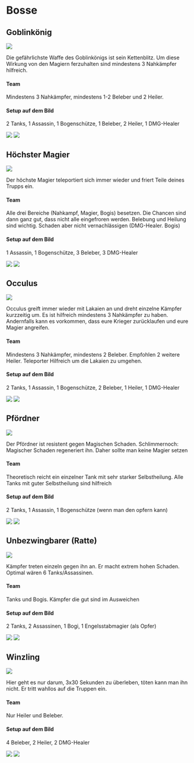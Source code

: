 # Bosse

## Goblinkönig
![](https://github.com/XOfSpades/hc/blob/setup_dungeon_guide/images/dungeon/goblinkoenig.jpg)

Die gefährlichste Waffe des Goblinkönigs ist sein Kettenblitz. Um diese Wirkung von den Magiern ferzuhalten sind mindestens 3 Nahkämpfer hilfreich.

#### Team
Mindestens 3 Nahkämpfer, mindestens 1-2 Beleber und 2 Heiler.

#### Setup auf dem Bild
2 Tanks, 1 Assassin, 1 Bogenschütze, 1 Beleber, 2 Heiler, 1 DMG-Healer

![](https://github.com/XOfSpades/hc/blob/setup_dungeon_guide/images/dungeon/goblinkoenig_setup.jpg)
![](https://github.com/XOfSpades/hc/blob/setup_dungeon_guide/images/dungeon/goblinkoenig_kampf.jpg)

## Höchster Magier
![](https://github.com/XOfSpades/hc/blob/setup_dungeon_guide/images/dungeon/hoechster_magier.jpg)

Der höchste Magier teleportiert sich immer wieder und friert Teile deines Trupps ein.

#### Team
Alle drei Bereiche (Nahkampf, Magier, Bogis) besetzen. Die Chancen sind dann ganz gut, dass nicht alle eingefroren werden. Belebung und Heilung sind wichtig. Schaden aber nicht vernachlässigen (DMG-Healer. Bogis)

#### Setup auf dem Bild
1 Assassin, 1 Bogenschütze, 3 Beleber, 3 DMG-Healer

![](https://github.com/XOfSpades/hc/blob/setup_dungeon_guide/images/dungeon/hoechster_magier_setup.jpg)
![](https://github.com/XOfSpades/hc/blob/setup_dungeon_guide/images/dungeon/hoechster_magier_kampf.jpg)

## Occulus
![](https://github.com/XOfSpades/hc/blob/setup_dungeon_guide/images/dungeon/occulus.jpg)

Occulus greift immer wieder mit Lakaien an und dreht einzelne Kämpfer kurzzeitig um. Es ist hilfreich mindestens 3 Nahkämpfer zu haben. Andernfalls kann es vorkommen, dass eure Krieger zurücklaufen und eure Magier angreifen.

#### Team
Mindestens 3 Nahkämpfer, mindestens 2 Beleber. Empfohlen 2 weitere Heiler. Teleporter Hilfreich um die Lakaien zu umgehen.

#### Setup auf dem Bild
2 Tanks, 1 Assassin, 1 Bogenschütze, 2 Beleber, 1 Heiler, 1 DMG-Healer

![](https://github.com/XOfSpades/hc/blob/setup_dungeon_guide/images/dungeon/occulus_setup.jpg)
![](https://github.com/XOfSpades/hc/blob/setup_dungeon_guide/images/dungeon/occulus_kampf.jpg)

## Pfördner
![](https://github.com/XOfSpades/hc/blob/setup_dungeon_guide/images/dungeon/pfoerdner.jpg)

Der Pfördner ist resistent gegen Magischen Schaden. Schlimmernoch: Magischer Schaden regeneriert ihn. Daher sollte man keine Magier setzen
#### Team
Theoretisch reicht ein einzelner Tank mit sehr starker Selbstheilung. Alle Tanks mit guter Selbstheilung sind hilfreich

#### Setup auf dem Bild
2 Tanks, 1 Assassin, 1 Bogenschütze (wenn man den opfern kann)

![](https://github.com/XOfSpades/hc/blob/setup_dungeon_guide/images/dungeon/pfoerdner_setup.jpg)
![](https://github.com/XOfSpades/hc/blob/setup_dungeon_guide/images/dungeon/pfoerdner_kampf.jpg)

## Unbezwingbarer (Ratte)
![](https://github.com/XOfSpades/hc/blob/setup_dungeon_guide/images/dungeon/unbezwingbarer.jpg)

Kämpfer treten einzeln gegen ihn an. Er macht extrem hohen Schaden. Optimal wären 6 Tanks/Assassinen.

#### Team
Tanks und Bogis. Kämpfer die gut sind im Ausweichen

#### Setup auf dem Bild
2 Tanks, 2 Assassinen, 1 Bogi, 1 Engelsstabmagier (als Opfer)

![](https://github.com/XOfSpades/hc/blob/setup_dungeon_guide/images/dungeon/unbezwingbarer_setup.jpg)
![](https://github.com/XOfSpades/hc/blob/setup_dungeon_guide/images/dungeon/unbezwingbarer_kampf.jpg)

## Winzling
![](https://github.com/XOfSpades/hc/blob/setup_dungeon_guide/images/dungeon/winzling.jpg)

Hier geht es nur darum, 3x30 Sekunden zu überleben, töten kann man ihn nicht.
Er tritt wahllos auf die Truppen ein.

#### Team
Nur Heiler und Beleber.

#### Setup auf dem Bild
4 Beleber, 2 Heiler, 2 DMG-Healer

![](https://github.com/XOfSpades/hc/blob/setup_dungeon_guide/images/dungeon/winzling_setup.jpg)
![](https://github.com/XOfSpades/hc/blob/setup_dungeon_guide/images/dungeon/winzling_kampf.jpg)
